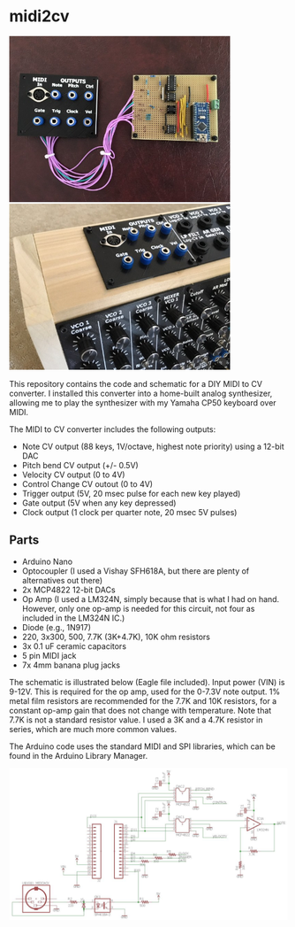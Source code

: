 # midi2cv

<img src="/images/IMG_0776.JPG" alt="midi2cv" width="400"> <img src="/images/IMG_0777.JPG" alt="midi2cv" width="400">

This repository contains the code and schematic for a DIY MIDI to CV converter.  I installed this converter into a home-built analog synthesizer, allowing me to play the synthesizer with my Yamaha CP50 keyboard over MIDI.

The MIDI to CV converter includes the following outputs:

* Note CV output (88 keys, 1V/octave, highest note priority) using a 12-bit DAC
* Pitch bend CV output (+/- 0.5V)
* Velocity CV output (0 to 4V)
* Control Change CV outout (0 to 4V)
* Trigger output (5V, 20 msec pulse for each new key played)
* Gate output (5V when any key depressed)
* Clock output (1 clock per quarter note, 20 msec 5V pulses)

## Parts
* Arduino Nano
* Optocoupler (I used a Vishay SFH618A, but there are plenty of alternatives out there)
* 2x MCP4822 12-bit DACs
* Op Amp (I used a LM324N, simply because that is what I had on hand.  However, only one op-amp is needed for this circuit, not four as included in the LM324N IC.)
* Diode (e.g., 1N917)
* 220, 3x300, 500, 7.7K (3K+4.7K), 10K ohm resistors
* 3x 0.1 uF ceramic capacitors
* 5 pin MIDI jack
* 7x 4mm banana plug jacks

The schematic is illustrated below (Eagle file included).  Input power (VIN) is 9-12V.  This is required for the op amp, used for the 0-7.3V note output.  1% metal film resistors are recommended for the 7.7K and 10K resistors, for a constant op-amp gain that does not change with temperature.  Note that 7.7K is not a standard resistor value.  I used a 3K and a 4.7K resistor in series, which are much more common values.   

The Arduino code uses the standard MIDI and SPI libraries, which can be found in the Arduino Library Manager.  

<img src="/images/schematic.JPG" alt="Clock" width="800">




